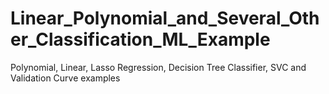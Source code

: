 # Linear_Polynomial_and_Several_Other_Classification_ML_Example
Polynomial, Linear, Lasso Regression, Decision Tree Classifier, SVC and Validation Curve examples 

